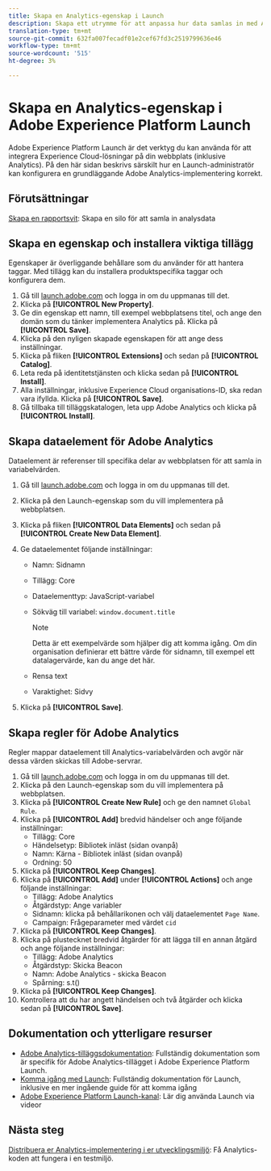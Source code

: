 ```yaml
---
title: Skapa en Analytics-egenskap i Launch
description: Skapa ett utrymme för att anpassa hur data samlas in med Adobe Experience Platform Launch.
translation-type: tm+mt
source-git-commit: 632fa007fecadf01e2cef67fd3c2519799636e46
workflow-type: tm+mt
source-wordcount: '515'
ht-degree: 3%

---
```



# Skapa en Analytics-egenskap i Adobe Experience Platform Launch

Adobe Experience Platform Launch är det verktyg du kan använda för att integrera Experience Cloud-lösningar på din webbplats (inklusive Analytics). På den här sidan beskrivs särskilt hur en Launch-administratör kan konfigurera en grundläggande Adobe Analytics-implementering korrekt.

## Förutsättningar

[Skapa en rapportsvit](/help/admin/c-manage-report-suites/c-new-report-suite/t-create-a-report-suite.md): Skapa en silo för att samla in analysdata

## Skapa en egenskap och installera viktiga tillägg

Egenskaper är överliggande behållare som du använder för att hantera taggar. Med tillägg kan du installera produktspecifika taggar och konfigurera dem.

1. Gå till [launch.adobe.com](https://launch.adobe.com) och logga in om du uppmanas till det.
1. Klicka på **[!UICONTROL New Property]**.
1. Ge din egenskap ett namn, till exempel webbplatsens titel, och ange den domän som du tänker implementera Analytics på. Klicka på **[!UICONTROL Save]**.
1. Klicka på den nyligen skapade egenskapen för att ange dess inställningar.
1. Klicka på fliken **[!UICONTROL Extensions]** och sedan på **[!UICONTROL Catalog]**.
1. Leta reda på identitetstjänsten och klicka sedan på **[!UICONTROL Install]**.
1. Alla inställningar, inklusive Experience Cloud organisations-ID, ska redan vara ifyllda. Klicka på **[!UICONTROL Save]**.
1. Gå tillbaka till tilläggskatalogen, leta upp Adobe Analytics och klicka på **[!UICONTROL Install]**.

## Skapa dataelement för Adobe Analytics

Dataelement är referenser till specifika delar av webbplatsen för att samla in variabelvärden.

1. Gå till [launch.adobe.com](https://launch.adobe.com) och logga in om du uppmanas till det.
1. Klicka på den Launch-egenskap som du vill implementera på webbplatsen.
1. Klicka på fliken **[!UICONTROL Data Elements]** och sedan på **[!UICONTROL Create New Data Element]**.
1. Ge dataelementet följande inställningar:

   * Namn: Sidnamn
   * Tillägg: Core
   * Dataelementtyp: JavaScript-variabel
   * Sökväg till variabel: `window.document.title`

      >[!NOTE]
      >
      >Detta är ett exempelvärde som hjälper dig att komma igång. Om din organisation definierar ett bättre värde för sidnamn, till exempel ett datalagervärde, kan du ange det här.
   * Rensa text
   * Varaktighet: Sidvy
1. Klicka på **[!UICONTROL Save]**.

## Skapa regler för Adobe Analytics

Regler mappar dataelement till Analytics-variabelvärden och avgör när dessa värden skickas till Adobe-servrar.

1. Gå till [launch.adobe.com](https://launch.adobe.com) och logga in om du uppmanas till det.
1. Klicka på den Launch-egenskap som du vill implementera på webbplatsen.
1. Klicka på **[!UICONTROL Create New Rule]** och ge den namnet `Global Rule`.
1. Klicka på **[!UICONTROL Add]** bredvid händelser och ange följande inställningar:
   * Tillägg: Core
   * Händelsetyp: Bibliotek inläst (sidan ovanpå)
   * Namn: Kärna - Bibliotek inläst (sidan ovanpå)
   * Ordning: 50
1. Klicka på **[!UICONTROL Keep Changes]**.
1. Klicka på **[!UICONTROL Add]** under **[!UICONTROL Actions]** och ange följande inställningar:
   * Tillägg: Adobe Analytics
   * Åtgärdstyp: Ange variabler
   * Sidnamn: klicka på behållarikonen och välj dataelementet `Page Name`.
   * Campaign: Frågeparameter med värdet `cid`
1. Klicka på **[!UICONTROL Keep Changes]**.
1. Klicka på plustecknet bredvid åtgärder för att lägga till en annan åtgärd och ange följande inställningar:
   * Tillägg: Adobe Analytics
   * Åtgärdstyp: Skicka Beacon
   * Namn: Adobe Analytics - skicka Beacon
   * Spårning: s.t()
1. Klicka på **[!UICONTROL Keep Changes]**.
1. Kontrollera att du har angett händelsen och två åtgärder och klicka sedan på **[!UICONTROL Save]**.

## Dokumentation och ytterligare resurser

* [Adobe Analytics-tilläggsdokumentation](https://docs.adobelaunch.com/extension-reference/web/adobe-analytics-extension): Fullständig dokumentation som är specifik för Adobe Analytics-tillägget i Adobe Experience Platform Launch.
* [Komma igång med Launch](https://docs.adobelaunch.com/getting-started): Fullständig dokumentation för Launch, inklusive en mer ingående guide för att komma igång
* [Adobe Experience Platform Launch-kanal](https://experienceleague.adobe.com/?tag=Launch#recommended/solutions/experience-platform): Lär dig använda Launch via videor

## Nästa steg

[Distribuera er Analytics-implementering i er utvecklingsmiljö](deploy-dev.md): Få Analytics-koden att fungera i en testmiljö.
